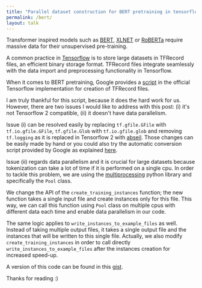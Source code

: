 ```yaml
---
title: "Parallel dataset construction for BERT pretraining in tensorflow 2"
permalink: /bert/
layout: talk
---
```

Transformer inspired models such as [BERT](https://arxiv.org/abs/1810.04805), [XLNET](https://arxiv.org/abs/1906.08237) or [RoBERTa](https://ai.facebook.com/blog/roberta-an-optimized-method-for-pretraining-self-supervised-nlp-systems/) require
massive data for their unsupervised pre-training.

A common practice in [Tensorflow](https://www.tensorflow.org/) is to store large datasets in
TFRecord files, an efficient binary storage format. TFRecord files integrate
seamlessly with the data import and preprocessing functionality in Tensorflow.

When it comes to BERT pretraining, Google provides a [script](https://github.com/google-research/bert/blob/master/create_pretraining_data.py)
in the official Tensorflow implementation for creation of TFRecord files.

I am truly thankful for this script, because it does the hard work for us.
However, there are two issues I would like to address with this post: (i) it's
not Tensorflow 2 compatible, (ii) it doesn't have data parallelism.

Issue (i) can be resolved easily by replacing `tf.gfile.GFile` with
`tf.io.gfile.GFile`, `tf.gfile.Glob` with `tf.io.gfile.glob` and removing
`tf.logging` as it is replaced in Tensorflow 2 with [abseil](https://github.com/abseil/abseil-py).
Those changes can be easily made by hand or you could also try the automatic conversion script provided
by Google as explained [here](https://www.tensorflow.org/beta/guide/upgrade).

Issue (ii) regards data parallelism and it is crucial for large datasets
because tokenization can take a lot of time if it is performed on a single
cpu. In order to tackle this problem, we are using the [multiprocessing](https://docs.python.org/2/library/multiprocessing.html#module-multiprocessing)
python library and specifically the `Pool` class.


We change the API of the `create_training_instances` function; the new function takes a single
input file and create instances only for this file. This way, we can call this function
using `Pool` class on multiple cpus with different data each time and enable
data parallelism in our code.

The same logic applies to `write_instances_to_example_files` as well. Instead of
taking multiple output files, it takes a single output file and the instances that
will be written to this single file. Actually, we also modify `create_training_instances` in order to call
directly `write_instances_to_example_files` after the instances creation for
increased speed-up.

A version of this code can be found in this [gist](https://gist.github.com/giannisdaras/c1d6c08f52c0b5b7d6301fb6e1986a44).

Thanks for reading :)  
